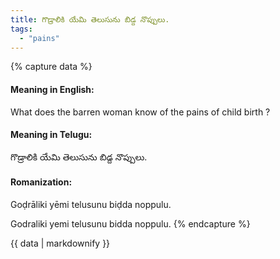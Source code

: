 ```yaml
---
title: గొడ్రాలికి యేమి తెలుసును బిడ్ద నొప్పులు.
tags:
  - "pains"
---
```


{% capture data %}
#### Meaning in English:
What does the barren woman know of the pains of child birth ?

#### Meaning in Telugu:
గొడ్రాలికి యేమి తెలుసును బిడ్ద నొప్పులు.

#### Romanization:
Goḍrāliki yēmi telusunu biḍda noppulu.

Godraliki yemi telusunu bidda noppulu.
{% endcapture %}

{{ data | markdownify }}

